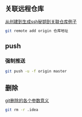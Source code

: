 ## 关联远程仓库
[从创建到生成ssh秘钥到关联仓库例子](https://www.cnblogs.com/imyalost/p/8777684.html)
```bash
git remote add origin 仓库地址
```
## push
### 强制推送
```bash 
git push -u -f origin master
```
## 删除
[git删除的各个参数意义](https://www.cnblogs.com/imyalost/p/9259149.html)
```bash
git rm -r .idea
```